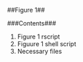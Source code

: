 ##Figure 1##

###Contents###
  1. Figure 1 rscript
  2. Figuure 1 shell script
  3. Necessary files
